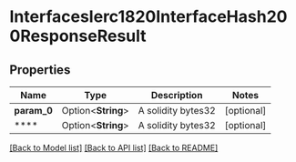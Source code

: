 # InterfacesIerc1820InterfaceHash200ResponseResult

## Properties

Name | Type | Description | Notes
------------ | ------------- | ------------- | -------------
**param_0** | Option<**String**> | A solidity bytes32 | [optional]
**** | Option<**String**> | A solidity bytes32 | [optional]

[[Back to Model list]](../README.md#documentation-for-models) [[Back to API list]](../README.md#documentation-for-api-endpoints) [[Back to README]](../README.md)


